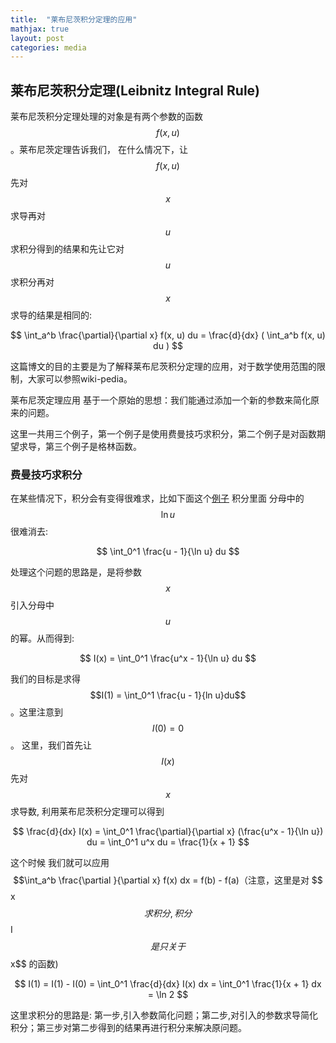 ```yaml
---
title:  "莱布尼茨积分定理的应用"
mathjax: true
layout: post
categories: media
---
```

## 莱布尼茨积分定理(Leibnitz Integral Rule)

莱布尼茨积分定理处理的对象是有两个参数的函数$$f(x, u)$$。莱布尼茨定理告诉我们， 在什么情况下，让 $$f(x, u)$$ 先对 $$x$$ 求导再对 $$u$$ 求积分得到的结果和先让它对$$u$$求积分再对$$x$$求导的结果是相同的:

$$
\int_a^b \frac{\partial}{\partial x} f(x, u) du = \frac{d}{dx} ( \int_a^b f(x, u) du )
$$

这篇博文的目的主要是为了解释莱布尼茨积分定理的应用，对于数学使用范围的限制，大家可以参照wiki-pedia。

莱布尼茨定理应用 基于一个原始的思想：我们能通过添加一个新的参数来简化原来的问题。

这里一共用三个例子，第一个例子是使用费曼技巧求积分，第二个例子是对函数期望求导，第三个例子是格林函数。

### 费曼技巧求积分

在某些情况下，积分会有变得很难求，比如下面这个[例子](https://zackyzz.github.io/feynman.html)  积分里面 分母中的$$\ln u$$很难消去:


$$
\int_0^1 \frac{u - 1}{\ln u} du
$$


处理这个问题的思路是，是将参数$$x$$引入分母中$$u$$的幂。从而得到:


$$
I(x) = \int_0^1 \frac{u^x - 1}{\ln u} du
$$


我们的目标是求得$$I(1) = \int_0^1 \frac{u - 1}{ln u}du$$。这里注意到$$I(0) = 0$$。 这里，我们首先让$$I(x)$$ 先对$$x$$ 求导数, 利用莱布尼茨积分定理可以得到


$$
\frac{d}{dx} I(x) = \int_0^1 \frac{\partial}{\partial x} (\frac{u^x - 1}{\ln u}) du = \int_0^1 u^x du = \frac{1}{x + 1}
$$


这个时候 我们就可以应用 $$\int_a^b \frac{\partial }{\partial x} f(x) dx = f(b) - f(a)（注意，这里是对 $$x$$ 求积分, 积分 $$I$$ 是只关于 $$x$$ 的函数)


$$
I(1) = I(1) - I(0) = \int_0^1 \frac{d}{dx} I(x) dx = \int_0^1 \frac{1}{x + 1} dx = \ln 2
$$


这里求积分的思路是: 第一步,引入参数简化问题；第二步,对引入的参数求导简化积分；第三步对第二步得到的结果再进行积分来解决原问题。










